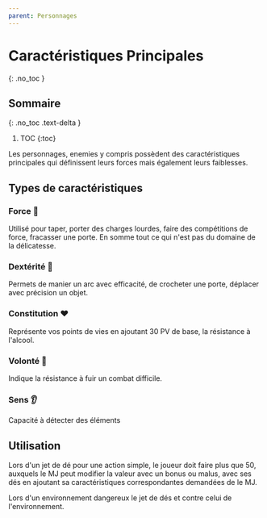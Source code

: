 ```yaml
---
parent: Personnages
---
```


# Caractéristiques Principales

{: .no_toc }

<!-- prettier-ignore-start -->
## Sommaire
{: .no_toc .text-delta }

1. TOC
{:toc}

<!-- prettier-ignore-end -->

Les personnages, enemies y compris possèdent des caractéristiques principales
qui définissent leurs forces mais également leurs faiblesses.

## Types de caractéristiques

### Force 💪

Utilisé pour taper, porter des charges lourdes, faire des compétitions
de force, fracasser une porte. En somme tout ce qui n'est pas du domaine
de la délicatesse.

### Dextérité 🎯

Permets de manier un arc avec efficacité, de crocheter une porte, déplacer
avec précision un objet.

### Constitution ❤️

Représente vos points de vies en ajoutant 30 PV de base, la résistance à l'alcool.

### Volonté 🧠

Indique la résistance à fuir un combat difficile.

### Sens 👂

Capacité à détecter des éléments

## Utilisation

Lors d'un jet de dé pour une action simple, le joueur doit faire plus que 50, auxquels le MJ peut modifier la valeur avec un bonus ou malus, avec ses dés en ajoutant sa caractéristiques correspondantes demandées de le MJ.

Lors d'un environnement dangereux le jet de dés et contre celui de l'environnement.
